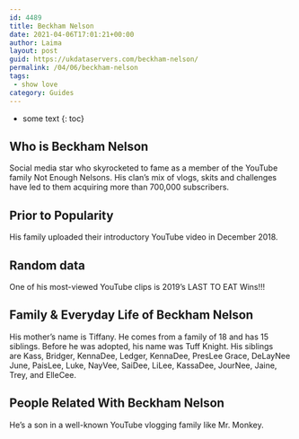 ```yaml
---
id: 4489
title: Beckham Nelson
date: 2021-04-06T17:01:21+00:00
author: Laima
layout: post
guid: https://ukdataservers.com/beckham-nelson/
permalink: /04/06/beckham-nelson
tags:
 - show love
category: Guides
---
```


* some text
{: toc}


## Who is Beckham Nelson
                  
                  
                  
Social media star who skyrocketed to fame as a member of the YouTube family Not Enough Nelsons. His clan&#8217;s mix of vlogs, skits and challenges have led to them acquiring more than 700,000 subscribers.
                  
              
            
              
            
                
                
                
## Prior to Popularity
                  
                  
                  
His family uploaded their introductory YouTube video in December 2018.
                  
              
            
              
            
                
                
                
## Random data
                  
                  
                  
One of his most-viewed YouTube clips is 2019&#8217;s LAST TO EAT Wins!!!
                  
              
            
              
            
                
                
                
## Family & Everyday Life of Beckham Nelson
                  
                  
                  
His mother&#8217;s name is Tiffany. He comes from a family of 18 and has 15 siblings. Before he was adopted, his name was Tuff Knight. His siblings are Kass, Bridger, KennaDee, Ledger, KennaDee, PresLee Grace, DeLayNee June, PaisLee, Luke, NayVee, SaiDee, LiLee, KassaDee, JourNee, Jaine, Trey, and ElleCee.
                  
              
            
              
            
                
                
                
## People Related With Beckham Nelson
                  
                  
                  
He&#8217;s a son in a well-known YouTube vlogging family like Mr. Monkey.
                  
              
            
              
            
                
              
            
              
              
            
            
              
            
          
          
          